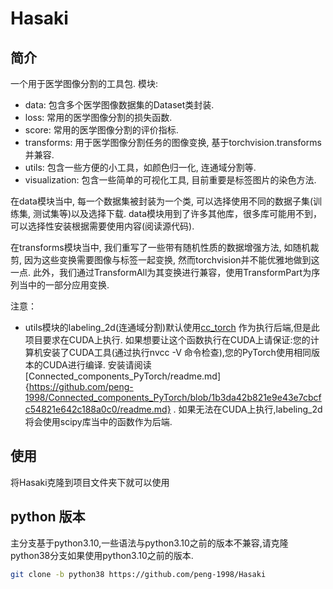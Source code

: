 # Hasaki

## 简介
一个用于医学图像分割的工具包.
模块:
* data: 包含多个医学图像数据集的Dataset类封装.
* loss: 常用的医学图像分割的损失函数.
* score: 常用的医学图像分割的评价指标.
* transforms: 用于医学图像分割任务的图像变换, 基于torchvision.transforms并兼容.
* utils: 包含一些方便的小工具，如颜色归一化, 连通域分割等.
* visualization: 包含一些简单的可视化工具, 目前重要是标签图片的染色方法.
  
在data模块当中, 每一个数据集被封装为一个类, 可以选择使用不同的数据子集(训练集, 测试集等)以及选择下载.
data模块用到了许多其他库，很多库可能用不到，可以选择性安装根据需要使用内容(阅读源代码).

在transforms模块当中, 我们重写了一些带有随机性质的数据增强方法, 如随机裁剪, 因为这些变换需要图像与标签一起变换, 然而torchvision并不能优雅地做到这一点.
此外，我们通过TransformAll为其变换进行兼容，使用TransformPart为序列当中的一部分应用变换.

注意：
* utils模块的labeling_2d(连通域分割)默认使用[cc_torch](https://github.com/zsef123/Connected_components_PyTorch) 作为执行后端,但是此项目要求在CUDA上执行. 如果想要让这个函数执行在CUDA上请保证:您的计算机安装了CUDA工具(通过执行nvcc -V 命令检查),您的PyTorch使用相同版本的CUDA进行编译. 安装请阅读[Connected_components_PyTorch/readme.md]{https://github.com/peng-1998/Connected_components_PyTorch/blob/1b3da42b821e9e43e7cbcfc54821e642c188a0c0/readme.md} . 如果无法在CUDA上执行,labeling_2d将会使用scipy库当中的函数作为后端.

## 使用 
将Hasaki克隆到项目文件夹下就可以使用

## python 版本
主分支基于python3.10,一些语法与python3.10之前的版本不兼容,请克隆python38分支如果使用python3.10之前的版本.
```bash
git clone -b python38 https://github.com/peng-1998/Hasaki
```